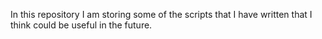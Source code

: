 In this repository I am storing some of the scripts that I have written that I think could be useful in the future.
